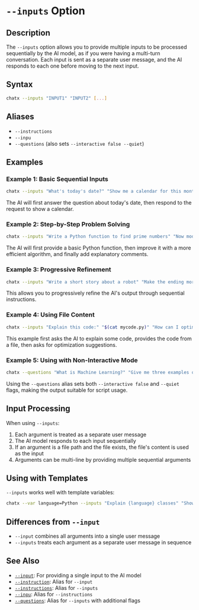 # `--inputs` Option

## Description

The `--inputs` option allows you to provide multiple inputs to be processed sequentially by the AI model, as if you were having a multi-turn conversation. Each input is sent as a separate user message, and the AI responds to each one before moving to the next input.

## Syntax

```bash
chatx --inputs "INPUT1" "INPUT2" [...]
```

## Aliases

- `--instructions`
- `--inpu`
- `--questions` (also sets `--interactive false --quiet`)

## Examples

### Example 1: Basic Sequential Inputs

```bash
chatx --inputs "What's today's date?" "Show me a calendar for this month"
```

The AI will first answer the question about today's date, then respond to the request to show a calendar.

### Example 2: Step-by-Step Problem Solving

```bash
chatx --inputs "Write a Python function to find prime numbers" "Now modify it to be more efficient" "Add comments to explain the algorithm"
```

The AI will first provide a basic Python function, then improve it with a more efficient algorithm, and finally add explanatory comments.

### Example 3: Progressive Refinement

```bash
chatx --inputs "Write a short story about a robot" "Make the ending more uplifting" "Now add more descriptive language"
```

This allows you to progressively refine the AI's output through sequential instructions.

### Example 4: Using File Content

```bash
chatx --inputs "Explain this code:" "$(cat mycode.py)" "How can I optimize it?"
```

This example first asks the AI to explain some code, provides the code from a file, then asks for optimization suggestions.

### Example 5: Using with Non-Interactive Mode

```bash
chatx --questions "What is Machine Learning?" "Give me three examples of ML applications" "How can beginners start learning ML?"
```

Using the `--questions` alias sets both `--interactive false` and `--quiet` flags, making the output suitable for script usage.

## Input Processing

When using `--inputs`:

1. Each argument is treated as a separate user message
2. The AI model responds to each input sequentially
3. If an argument is a file path and the file exists, the file's content is used as the input
4. Arguments can be multi-line by providing multiple sequential arguments

## Using with Templates

`--inputs` works well with template variables:

```bash
chatx --var language=Python --inputs "Explain {language} classes" "Show an example of inheritance in {language}"
```

## Differences from `--input`

- `--input` combines all arguments into a single user message
- `--inputs` treats each argument as a separate user message in sequence

## See Also

- [`--input`](input.md): For providing a single input to the AI model
- [`--instruction`](instruction.md): Alias for `--input`
- [`--instructions`](instructions.md): Alias for `--inputs`
- [`--inpu`](inpu.md): Alias for `--instructions`
- [`--questions`](questions.md): Alias for `--inputs` with additional flags